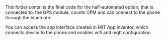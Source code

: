 This folder contains the final code for the half-automated option, that is connected to:
the GPS module, counts CPM and can connect to the phone through the bluetooth. 

You can access the app interface created in MIT App inventor, which connects device to the phone and enables wifi and mqtt configuration

